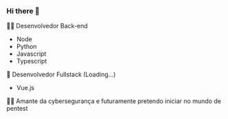 ### Hi there 👋

👨‍💻 Desenvolvedor Back-end
 - Node
 - Python
 - Javascript
 - Typescript

🚀 Desenvolvedor Fullstack (Loading...)
 - Vue.js

🐱‍💻 Amante da cybersegurança e futuramente pretendo iniciar no mundo de pentest
